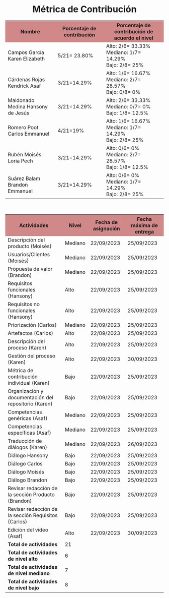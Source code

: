 ﻿<center><h1>Métrica de Contribución</h1></center>
 
<table align=center>  
   <tr>  
      <th bgcolor="#D18888">Nombre</th>  
      <th bgcolor="#D18888">Porcentaje de contribución</th> 
      <th bgcolor="#D18888">Porcentaje de contribución de acuerdo el nivel</th>  
   </tr> 
    <tr>  
      <td>Campos García Karen Elizabeth</td>  
       <td> 5/21= 23.80%</td> 
       <td> Alto: 2/6= 33.33%<br>Mediano: 1/7= 14.29%<br>Bajo: 2/8= 25%</td>  
   </tr> 
   <tr>  
      <td>Cárdenas Rojas Kendrick Asaf</td>  
       <td>3/21=14.29%</td>
       <td> Alto: 1/6= 16.67%<br>Mediano: 2/7= 28.57%<br>Bajo: 0/8= 0%</td>    
   </tr> 
    <tr>  
      <td>Maldonado Medina Hansony de Jesús</td>  
      <td>3/21=14.29%</td>
      <td> Alto: 2/6= 33.33%<br>Mediano: 0/7= 0%<br>Bajo: 1/8= 12.5%</td>    
   </tr> 
    <tr>  
      <td>Romero Poot Carlos Emmanuel</td>  
       <td>4/21=19%</td>
       <td> Alto: 1/6= 16.67%<br>Mediano: 1/7= 14.29%<br>Bajo: 2/8= 25%</td>  
   </tr> 
     <tr>  
      <td>Rubén Moisés Loria Pech</td>  
        <td>3/21=14.29%</td>
        <td> Alto: 0/6= 0%<br>Mediano: 2/7= 28.57%<br>Bajo: 1/8= 12.5%</td>    
   </tr> 
    <tr>  
      <td>Suárez Balam Brandon Emmanuel</td> 
      <td>3/21=14.29%</td>
       <td> Alto: 0/6= 0%<br>Mediano: 1/7= 14.29%<br>Bajo: 2/8= 25%</td>       
   </tr> 
 </table>
 <br>
<table align=center>  
   <tr>  
      <th bgcolor="#D18888" >Actividades</th>  
      <th bgcolor="#D18888" >Nivel</th>  
          <th bgcolor="#D18888" >Fecha de asignación</th>  
           <th bgcolor="#D18888" >Fecha máxima de entrega</th>  
   </tr> 
    <tr>  
      <td>Descripción del producto (Moisés)</td>  
       <td>Mediano</td> 
       <td>22/09/2023</td>
       <td>25/09/2023</td>  
   </tr> 
   <tr>  
      <td>Usuarios/Clientes (Moisés)</td>  
       <td>Mediano</td>
        <td>22/09/2023</td>
       <td>25/09/2023</td>    
   </tr> 
   <tr>  
      <td>Propuesta de valor (Brandon)</td>  
       <td>Mediano</td>
         <td>22/09/2023</td>
       <td>25/09/2023</td>   
   </tr> 
    <tr>  
      <td>Requisitos funcionales (Hansony)</td>  
      <td>Alto</td>
        <td>22/09/2023</td>
       <td>25/09/2023</td>   
   </tr> 
    <tr>  
      <td>Requisitos no funcionales (Hansony)</td>  
       <td>Alto</td>
         <td>22/09/2023</td>
       <td>25/09/2023</td>   
   </tr> 
   <tr>  
      <td>Priorización (Carlos)</td>  
       <td>Mediano</td> 
         <td>22/09/2023</td>
       <td>25/09/2023</td> 
   </tr> 
    <tr>  
      <td>Artefactos (Carlos)</td>  
       <td>Alto</td>
         <td>22/09/2023</td>
       <td>25/09/2023</td>   
   </tr> 
     <tr>  
      <td>Descripción del proceso (Karen)</td>  
        <td>Alto</td> 
          <td>22/09/2023</td>
       <td>25/09/2023</td>  
   </tr> 
    <tr>  
      <td>Gestión del proceso (Karen)</td> 
      <td>Alto</td>
        <td>22/09/2023</td>
       <td>30/09/2023</td>    
   </tr> 
    <tr>  
      <td>Métrica de contribución individual (Karen)</td> 
      <td>Bajo</td>
        <td>22/09/2023</td>
       <td>25/09/2023</td> 
   </tr> 
   <tr>  
      <td>Organización y documentación del repositorio (Karen)</td>  
       <td>Bajo</td>
         <td>22/09/2023</td>
       <td>25/09/2023</td>   
   </tr> 
   <tr>  
      <td>Competencias genéricas (Asaf)</td>  
       <td>Mediano</td>
         <td>22/09/2023</td>
       <td>25/09/2023</td>   
   </tr> 
    <tr>  
      <td>Competencias específicas (Asaf)</td>  
       <td>Mediano</td>
         <td>22/09/2023</td>
       <td>25/09/2023</td>   
   </tr> 
   <tr>  
      <td>Traducción de diálogos (Karen)</td>  
       <td>Mediano</td>
         <td>22/09/2023</td>
       <td>26/09/2023</td>   
   </tr> 
    <tr>  
      <td>Diálogo Hansony</td>  
       <td>Bajo</td> 
         <td>22/09/2023</td>
       <td>25/09/2023</td>  
   </tr> 
    <tr>  
      <td>Diálogo Carlos</td>  
       <td>Bajo</td>
         <td>22/09/2023</td>
       <td>25/09/2023</td>  
   </tr> 
    <tr>  
      <td>Diálogo Moisés</td>  
       <td>Bajo</td>
         <td>22/09/2023</td>
       <td>25/09/2023</td>   
   </tr> 
    <tr>  
      <td>Diálogo Brandon</td>  
       <td>Bajo</td>
         <td>22/09/2023</td>
       <td>25/09/2023</td>   
   </tr> 
     <tr>  
      <td>Revisar redacción de la sección Producto (Brandon)</td>  
       <td>Bajo</td> 
         <td>22/09/2023</td>
       <td>25/09/2023</td>  
   </tr> 
    <tr>  
      <td>Revisar redacción de la sección Requisitos (Carlos)</td>  
       <td>Bajo</td>
         <td>22/09/2023</td>
       <td>25/09/2023</td>   
   </tr> 
    <tr>  
      <td>Edición del video (Asaf)</td>  
       <td>Alto</td>
         <td>22/09/2023</td>
       <td>30/09/2023</td>   
   </tr> 
    <tr>  
      <td><strong>Total de actividades</strong></td>  
       <td>21</td>
        <td></td>
          <td></td>      
   </tr> 
   <tr>  
      <td><strong>Total de actividades de nivel alto</strong></td>  
       <td>6</td> 
        <td></td>
          <td></td>      
   </tr> 
   <tr>  
      <td><strong>Total de actividades de nivel mediano</strong></td>  
       <td>7</td>
        <td></td>
          <td></td>      
   </tr>
    <tr>  
      <td><strong>Total de actividades de nivel bajo</strong></td>  
       <td>8</td>
        <td></td>
          <td></td>      
   </tr>  
  </table>
<!--stackedit_data:
eyJoaXN0b3J5IjpbNTEwMzU3NTQ2LC01MTU5OTYxMTcsMTc3MD
EzNzEwNSwxODE0NzE0NzY5LDkwMjk2MjI5MywtMTc3MzcyMjc3
MiwtNzE1NTM2OTg0LDcyMTY1Nzk4MSwtNjMxMzk0MzU5LC0xMz
cyNDQwMzU2LDMwNTExNDIxOV19
-->